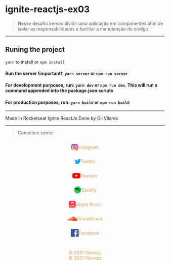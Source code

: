 # ignite-reactjs-ex03

> Nesse desafio iremos dividir uma aplicação em componentes afim de isolar as responsabilidades e facilitar a manutenção do código.

---

## Runing the project

`yarn` to install or `npm install`

#### Run the server **!important!**: `yarn server` or `npm run server`

#### For development purposes, run: `yarn dev` or `npm run dev`. This will run a command appended into the **package.json** scripts

#### For production purposes, run: `yarn build` or `npm run build`

---

Made in Rocketseat Ignite ReactJs
Done by Gil Vilares

---

> Conection center

<a href="https://instagram.com/vilarezz" style="display: flex; justify-content: center;align-items: center; text-decoration: none; color: #e69d58;">
 <img src="https://github.com/vilarezz/ignite-reactjs-chapter-1/blob/main/.github/ig.png" width="20px" /> 
 <p>Instagram</p>
</a>

<a href="https://twitter.com/vilarezz" style="display: flex;  justify-content: center; align-items: center; text-decoration: none; color: #e69d58;">
 <img src="https://github.com/vilarezz/ignite-reactjs-chapter-1/blob/main/.github/twitter.png" width="20px" /> 
 <p>Twitter</p>
</a>

<a href="https://www.youtube.com/channel/UC-8MQslkT5DWN1JJOZEKdgg" style="display: flex;  justify-content: center; align-items: center; text-decoration: none; color: #e69d58;">
 <img src="https://github.com/vilarezz/ignite-reactjs-chapter-1/blob/main/.github/yt.png" width="25px" /> 
 <p>Youtube</p>
</a>

<a href="https://open.spotify.com/artist/15j2RkrJzpX2C3dKPogqbe" style="display: flex;  justify-content: center; align-items: center; text-decoration: none; color: #e69d58;">
 <img src="https://github.com/vilarezz/ignite-reactjs-chapter-1/blob/main/.github/spotify.png" width="25px" /> 
 <p>Spotify</p>
</a>

<a href="https://music.apple.com/us/artist/vilarezz/1552772851" style="display: flex;  justify-content: center; align-items: center; text-decoration: none; color: #e69d58;">
 <img src="https://github.com/vilarezz/ignite-reactjs-chapter-1/blob/main/.github/apple-music.png" width="25px" /> 
 <p>Apple Music</p>
</a>

<a href="https://soundcloud.com/vilarezz" style="display: flex;  justify-content: center; align-items: center; text-decoration: none; color: #e69d58;">
 <img src="https://github.com/vilarezz/ignite-reactjs-chapter-1/blob/main/.github/soundcloud.svg" width="30px" /> 
 <p>Soundcloud</p>
</a>

<a href="https://facebook.com/vilarezz0" style="display: flex;  justify-content: center; align-items: center; text-decoration: none; color: #e69d58;">
 <img src="https://github.com/vilarezz/ignite-reactjs-chapter-1/blob/main/.github/fb.png" width="25px" /> 
 <p>Facebook</p>
</a>

<br>
<p style="display: flex;  justify-content: center; align-items: center; text-decoration: none; color: #e69d58;">
℗ 2021 Vilarezz <br />
© 2021 Vilarezz
</p>
